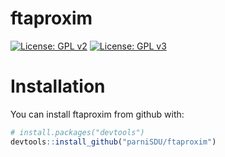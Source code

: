 # ftaproxim

[![License: GPL v2](https://img.shields.io/badge/License-GPL%20v2-blue.svg)](https://www.gnu.org/licenses/old-licenses/gpl-2.0.en.html)
[![License: GPL v3](https://img.shields.io/badge/License-GPLv3-blue.svg)](https://www.gnu.org/licenses/gpl-3.0)


# Installation

You can install ftaproxim from github with:

``` r
# install.packages("devtools")
devtools::install_github("parniSDU/ftaproxim")
```

